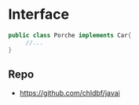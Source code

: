 # Interface

```java
public class Porche implements Car{
     //...
}
```

## Repo
- https://github.com/chldbf/javai
